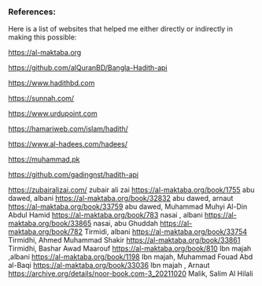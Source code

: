 ### References:

Here is a list of websites that helped me either directly or indirectly in making this possible:

https://al-maktaba.org

https://github.com/alQuranBD/Bangla-Hadith-api

https://www.hadithbd.com

https://sunnah.com/

https://www.urdupoint.com

https://hamariweb.com/islam/hadith/

https://www.al-hadees.com/hadees/

https://muhammad.pk

https://github.com/gadingnst/hadith-api

https://zubairalizai.com/ zubair ali zai
https://al-maktaba.org/book/1755  abu dawed, albani
https://al-maktaba.org/book/32832 abu dawed, arnaut
https://al-maktaba.org/book/33759 abu dawed, Muhammad Muhyi Al-Din Abdul Hamid
https://al-maktaba.org/book/783 nasai , albani
https://al-maktaba.org/book/33865 nasai, abu Ghuddah
https://al-maktaba.org/book/782 Tirmidi, albani
https://al-maktaba.org/book/33754 Tirmidhi, Ahmed Muhammad Shakir
https://al-maktaba.org/book/33861 Tirmidhi, Bashar Awad Maarouf
https://al-maktaba.org/book/810 Ibn majah ,albani
https://al-maktaba.org/book/1198 Ibn majah, Muhammad Fouad Abd al-Baqi
https://al-maktaba.org/book/33036 Ibn majah , Arnaut
https://archive.org/details/noor-book.com-3_20211020 Malik, Salim Al Hilali
